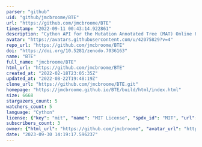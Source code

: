 ```yaml
---
parser: "github"
uid: "github/jmcbroome/BTE"
url: "https://github.com/jmcbroome/BTE"
timestamp: "2022-09-11 00:43:14.922861"
description: "Cython API for the Mutation Annotated Tree (MAT) Online Phylogenetics Toolkit"
avatar: "https://avatars.githubusercontent.com/u/42075829?v=4"
repo_url: "https://github.com/jmcbroome/BTE"
doi: "https://doi.org/10.5281/zenodo.7036163"
name: "BTE"
full_name: "jmcbroome/BTE"
html_url: "https://github.com/jmcbroome/BTE"
created_at: "2022-02-18T23:05:35Z"
updated_at: "2022-08-22T19:48:19Z"
clone_url: "https://github.com/jmcbroome/BTE.git"
homepage: "https://jmcbroome.github.io/BTE/build/html/index.html"
size: 6668
stargazers_count: 5
watchers_count: 5
language: "Cython"
license: {"key": "mit", "name": "MIT License", "spdx_id": "MIT", "url": "https://api.github.com/licenses/mit", "node_id": "MDc6TGljZW5zZTEz"}
subscribers_count: 3
owner: {"html_url": "https://github.com/jmcbroome", "avatar_url": "https://avatars.githubusercontent.com/u/42075829?v=4", "login": "jmcbroome", "type": "User"}
date: "2023-09-30 14:19:17.596237"
---
```

